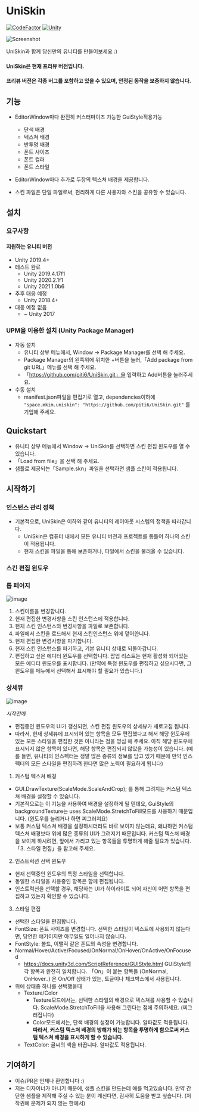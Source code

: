 # UniSkin

[![CodeFactor](https://www.codefactor.io/repository/github/piti6/uniskin/badge?s=f9067ada8527e600dfed06fa997c7011d0c95735)](https://www.codefactor.io/repository/github/piti6/uniskin)
[![Unity](https://img.shields.io/badge/Unity-2019.4+-brightgreen)](https://unity3d.com/kr/unity/qa/lts-releases?version=2019.4)

![Screenshot](https://user-images.githubusercontent.com/19143280/108381460-2bed0780-724b-11eb-9f0c-90ce8226edeb.png)

UniSkin과 함께 당신만의 유니티를 만들어보세요  :)

#### UniSkin은 현재 프리뷰 버전입니다.
#### 프리뷰 버전은 각종 버그를 포함하고 있을 수 있으며, 안정된 동작을 보증하지 않습니다.

## 기능

- EditorWindow마다 완전히 커스터마이즈 가능한 GuiStyle적용가능
  - 단색 배경
  - 텍스쳐 배경
  - 반투명 배경
  - 폰트 사이즈
  - 폰트 컬러
  - 폰트 스타일

- EditorWindow마다 추가로 두장의 텍스쳐 배경을 제공합니다.
- 스킨 파일은 단일 파일로써, 편리하게 다른 사용자와 스킨을 공유할 수 있습니다.

## 설치

### 요구사항
#### 지원하는 유니티 버전
- Unity 2019.4+
- 테스트 완료
  - Unity 2019.4.17f1
  - Unity 2020.2.1f1
  - Unity 2021.1.0b6
- 추후 대응 예정
  - Unity 2018.4+
- 대응 예정 없음
  - ~ Unity 2017

### UPM을 이용한 설치 (Unity Package Manager)
- 자동 설치
  - 유니티 상부 메뉴에서, Window -> Package Manager를 선택 해 주세요.
  - Package Manager의 왼쪽위에 위치한 +버튼을 눌러,「Add package from git URL」메뉴를 선택 해 주세요.
  - 「https://github.com/piti6/UniSkin.git」을 입력하고 Add버튼을 눌러주세요.
- 수동 설치
  - manifest.json파일을 편집기로 열고, dependencies이하에
`"space.mkim.uniskin": "https://github.com/piti6/UniSkin.git"` 를 기입해 주세요.

## Quickstart

- 유니티 상부 메뉴에서 Window -> UniSkin를 선택하면 스킨 편집 윈도우를 열 수 있습니다.
- 「Load from file」을 선택 해 주세요.
- 샘플로 제공되는「Sample.skn」파일을 선택하면 샘플 스킨이 적용됩니다.

## 시작하기

### 인스턴스 관리 정책
- 기본적으로, UniSkin은 이하와 같이 유니티의 레이아웃 시스템의 정책을 따라갑니다.
  - UniSkin은 컴퓨터 내에서 모든 유니티 버전과 프로젝트를 통틀어 하나의 스킨이 적용됩니다.
  - 현재 스킨을 파일을 통해 보존하거나, 파일에서 스킨을 불러올 수 있습니다.

### 스킨 편집 윈도우

### 톱 페이지
![image](https://user-images.githubusercontent.com/19143280/108517172-6d90b780-730a-11eb-9ac5-ebf33565a76b.png)

1. 스킨이름을 변경합니다.
2. 현재 편집한 변경사항을 스킨 인스턴스에 적용합니다.
3. 현재 스킨 인스턴스와 변경사항을 파일로 보존합니다.
4. 파일에서 스킨을 로드해서 현재 스킨인스턴스 위에 덮어씁니다.
5. 현재 편집한 변경사항을 파기합니다.
6. 현재 스킨 인스턴스를 파기하고, 기본 유니티 상태로 되돌아갑니다.
7. 편집하고 싶은 에디터 윈도우를 선택합니다. 팝업 리스트는 현재 활성화 되어있는 모든 에디터 윈도우를 표시합니다. (만약에 특정 윈도우를 편집하고 싶으시다면, 그 윈도우를 메뉴에서 선택해서 표시해야 할 필요가 있습니다.)

### 상세뷰
![image](https://user-images.githubusercontent.com/19143280/108518593-14c21e80-730c-11eb-8e78-b40079bd7608.png)

*시작전에*
- 편집중인 윈도우의 UI가 갱신되면, 스킨 편집 윈도우의 상세뷰가 새로고침 됩니다.
- 따라서, 현재 상세뷰에 표시되어 있는 항목을 모두 편집했다고 해서 해당 윈도우에 있는 모든 스타일을 편집한 것은 아니라는 점을 명심 해 주세요. 아직 해당 윈도우에 표시되지 않은 항목이 있다면, 해당 항목은 편집되지 않았을 가능성이 있습니다. (예를 들면, 유니티의 인스펙터는 정말 많은 종류의 정보를 담고 있기 때문에 만약 인스펙터의 모든 스타일을 편집하려 한다면 많은 노력이 필요하게 됩니다) 

1. 커스텀 텍스쳐 배경
  - GUI.DrawTexture(ScaleMode.ScaleAndCrop); 를 통해 그려지는 커스텀 텍스쳐 배경을 설정할 수 있습니다.
  - 기본적으로는 이 기능을 사용하여 배경을 설정하게 될 텐데요, GuiStyle의 backgroundTexture는 uses ScaleMode.StretchToFill모드를 사용하기 때문입니다. (윈도우를 늘리거나 하면 찌그러져요)
  - 보통 커스텀 텍스쳐 배경을 설정하시더라도 바로 보이지 않는데요, 왜냐하면 커스텀 텍스쳐 배경보다 위에 많은 종류의 UI가 그려지기 때문입니다. 커스텀 텍스쳐 배경을 보이게 하시려면, 앞에서 가리고 있는 항목들을 투명하게 해줄 필요가 있습니다.「3. 스타일 편집」을 참고해 주세요.
2. 인스트럭션 선택 윈도우
  - 현재 선택중인 윈도우의 특정 스타일을 선택합니다.
  - 동일한 스타일을 사용중인 항목은 함께 편집됩니다.
  - 인스트럭션을 선택할 경우, 해당하는 UI가 하이라이트 되어 자신이 어떤 항목을 편집하고 있는지 확인할 수 있습니다.
3. 스타일 편집
  - 선택한 스타일을 편집합니다.
  - FontSize: 폰트 사이즈를 변경합니다. 선택한 스타일이 텍스트에 사용되지 않는다면, 당연한 얘기이지만 아무일도 일어나지 않습니다.
  - FontStyle: 볼드, 이탤릭 같은 폰트의 속성을 변경합니다.
  - Normal/Hover/Active/Focused/OnNormal/OnHover/OnActive/OnFocused
    - https://docs.unity3d.com/ScriptReference/GUIStyle.html GUIStyle의 각 항목과 완전히 일치합니다. 「On」이 붙는 항목들 (OnNormal, OnHover..) 은 On/Off 상태가 있는, 토글이나 체크박스에서 사용됩니다.
  - 위에 상태중 하나를 선택했을때
    - Texture/Color
      - Texture모드에서는, 선택한 스타일의 배경으로 텍스쳐를 사용할 수 있습니다. ScaleMode.StretchToFill을 사용해 그린다는 점에 주의하세요. (찌그러집니다)
      - Color모드에서는, 단색 배경의 설정이 가능합니다. 알파값도 적용됩니다. **따라서, 커스텀 텍스쳐 배경의 방해가 되는 항목을 투명하게 함으로써 커스텀 텍스쳐 배경을 표시하게 할 수 있습니다.**
    - TextColor: 글씨의 색을 바꿉니다. 알파값도 적용됩니다.

## 기여하기
- 이슈/PR은 언제나 환영합니다 :)
- 저는 디자이너가 아니기 때문에, 샘플 스킨을 만드는데 애를 먹고있습니다. 만약 간단한 샘플을 제작해 주실 수 있는 분이 계신다면, 감사히 도움을 받고 싶습니다. (저작권에 문제가 되지 않는 한에서)

